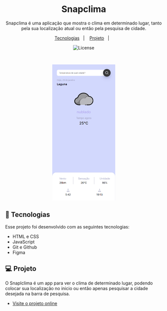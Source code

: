 <h1 align="center"> Snapclima </h1>

<p align="center">
Snapclima é uma aplicação que mostra o clima em determinado lugar, tanto pela sua localização atual ou então pela pesquisa de cidade. <br/>
</p>

<p align="center">
  <a href="#-tecnologias">Tecnologias</a>&nbsp;&nbsp;&nbsp;|&nbsp;&nbsp;&nbsp;
  <a href="#-projeto">Projeto</a>&nbsp;&nbsp;&nbsp;|&nbsp;&nbsp;&nbsp;
</p>

<p align="center">
  <img alt="License" src="https://img.shields.io/static/v1?label=license&message=MIT&color=49AA26&labelColor=000000">
</p>

<br>

<p align="center">
  <img alt="snapclima" src=".github/preview.png" width="40%">
</p>

## 🚀 Tecnologias

Esse projeto foi desenvolvido com as seguintes tecnologias:

- HTML e CSS
- JavaScript
- Git e Github
- Figma

## 💻 Projeto

O Snaplclima é um app para ver o clima de determinado lugar, podendo colocar sua localização no inicio ou então apenas pesquisar a cidade desejada na barra de pesquisa.

- [Visite o projeto online](https://AlvaroAlano.github.io/Snapclima)
